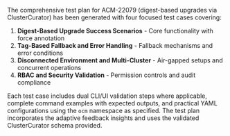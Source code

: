 The comprehensive test plan for ACM-22079 (digest-based upgrades via ClusterCurator) has been generated with four focused test cases covering:

1. **Digest-Based Upgrade Success Scenarios** - Core functionality with force annotation
2. **Tag-Based Fallback and Error Handling** - Fallback mechanisms and error conditions  
3. **Disconnected Environment and Multi-Cluster** - Air-gapped setups and concurrent operations
4. **RBAC and Security Validation** - Permission controls and audit compliance

Each test case includes dual CLI/UI validation steps where applicable, complete command examples with expected outputs, and practical YAML configurations using the `ocm` namespace as specified. The test plan incorporates the adaptive feedback insights and uses the validated ClusterCurator schema provided.
